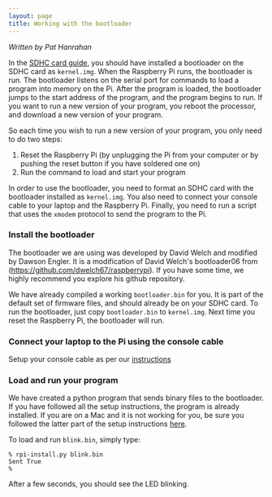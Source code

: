```yaml
---
layout: page
title: Working with the bootloader
---
```


*Written by Pat Hanrahan*

In the [SDHC card guide](/guides/sd), you should have installed a bootloader on
the SDHC card as `kernel.img`. When the Raspberry Pi runs, the bootloader is
run. The bootloader listens on the serial port for commands to load a program
into memory on the Pi. After the program is loaded, the bootloader jumps to the
start address of the program, and the program begins to run. If you want to run
a new version of your program, you reboot the processor, and download a new
version of your program.

So each time you wish to run a new version of your program, you only
need to do two steps:

1.  Reset the Raspberry Pi (by unplugging the Pi from your computer or by pushing the reset button if you have soldered one on)
2.  Run the command to load and start your program

In order to use the bootloader, you need to format an SDHC card with the
bootloader installed as `kernel.img`. You also need to connect your console
cable to your laptop and the Raspberry Pi. Finally, you need to run a script
that uses the `xmodem` protocol to send the program to the Pi.

### Install the bootloader

The bootloader we are using was developed by David Welch and modified by Dawson
Engler. It is a modification of David Welch's bootloader06 from
(https://github.com/dwelch67/raspberrypi). If you have some time, we highly
recommend you explore his github repository.

We have already compiled a working `bootloader.bin` for you. It is part of the
default set of firmware files, and should already be on your SDHC card. To run
the bootloader, just copy `bootloader.bin` to `kernel.img`. Next time you reset
the Raspberry Pi, the bootloader will run.

### Connect your laptop to the Pi using the console cable

Setup your console cable as per our [instructions](/guides/console)

### Load and run your program 

We have created a python program that sends binary files to the bootloader. If
you have followed all the setup instructions, the program is already installed.
If you are on a Mac and it is not working for you, be sure you followed the
latter part of the setup instructions [here](mac_toolchain).

To load and run `blink.bin`, simply type:

    % rpi-install.py blink.bin
    Sent True
    %

After a few seconds, you should see the LED blinking.

